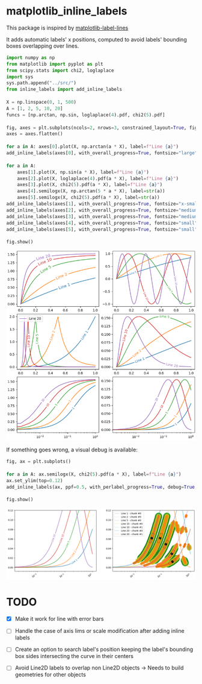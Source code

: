# matplotlib_inline_labels


This package is inspired by [matplotlib-label-lines](https://github.com/cphyc/matplotlib-label-lines)

It adds automatic labels' x positions, computed to avoid labels' bounding boxes overlapping over lines.

```python
import numpy as np
from matplotlib import pyplot as plt
from scipy.stats import chi2, loglaplace
import sys
sys.path.append("../src/")
from inline_labels import add_inline_labels

X = np.linspace(0, 1, 500)
A = [1, 2, 5, 10, 20]
funcs = [np.arctan, np.sin, loglaplace(4).pdf, chi2(5).pdf]

fig, axes = plt.subplots(ncols=2, nrows=3, constrained_layout=True, figsize=(8, 8))
axes = axes.flatten()

for a in A: axes[0].plot(X, np.arctan(a * X), label=f"Line {a}")
add_inline_labels(axes[0], with_overall_progress=True, fontsize="large")

for a in A:
    axes[1].plot(X, np.sin(a * X), label=f"Line {a}")
    axes[2].plot(X, loglaplace(4).pdf(a * X), label=f"Line {a}")
    axes[3].plot(X, chi2(5).pdf(a * X), label=f"Line {a}")
    axes[4].semilogx(X, np.arctan(5 * a * X), label=str(a))
    axes[5].semilogx(X, chi2(5).pdf(a * X), label=str(a))
add_inline_labels(axes[1], with_overall_progress=True, fontsize="x-small")
add_inline_labels(axes[2], with_overall_progress=True, fontsize="medium")
add_inline_labels(axes[3], with_overall_progress=True, fontsize="medium")
add_inline_labels(axes[4], with_overall_progress=True, fontsize="small")
add_inline_labels(axes[5], with_overall_progress=True, fontsize="small")

fig.show()
```
![Example](examples/example.png)

If something goes wrong, a visual debug is available:

```python
fig, ax = plt.subplots()

for a in A: ax.semilogx(X, chi2(5).pdf(a * X), label=f"Line {a}")
ax.set_ylim(top=0.12)
add_inline_labels(ax, ppf=0.5, with_perlabel_progress=True, debug=True, fig_for_debug=fig)

fig.show()
```
![Visual debug example](examples/example_debug.png)

# TODO
- [X] Make it work for line with error bars
- [ ] Handle the case of axis lims or scale modification after adding inline labels
- [ ] Create an option to search label's position keeping the label's bounding box sides intersecting the curve in their centers
- [ ] Avoid Line2D labels to overlap non Line2D objects -> Needs to build geometries for other objects

